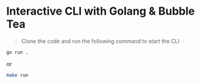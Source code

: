 # Interactive CLI with Golang & Bubble Tea

> Clone the code and run the following command to start the CLI  


```bash
go run .
```

or 

```bash
make run 
```

